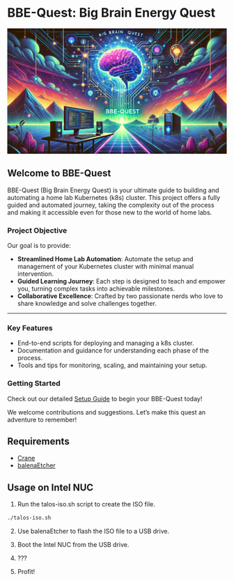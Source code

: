 # BBE-Quest: Big Brain Energy Quest

![BBE-Quest Banner](./assets/banner.webp)

## Welcome to BBE-Quest

BBE-Quest (Big Brain Energy Quest) is your ultimate guide to building and automating a home lab Kubernetes (k8s) cluster. This project offers a fully guided and automated journey, taking the complexity out of the process and making it accessible even for those new to the world of home labs.

### Project Objective

Our goal is to provide:

- **Streamlined Home Lab Automation**: Automate the setup and management of your Kubernetes cluster with minimal manual intervention.
- **Guided Learning Journey**: Each step is designed to teach and empower you, turning complex tasks into achievable milestones.
- **Collaborative Excellence**: Crafted by two passionate nerds who love to share knowledge and solve challenges together.

---

### Key Features

- End-to-end scripts for deploying and managing a k8s cluster.
- Documentation and guidance for understanding each phase of the process.
- Tools and tips for monitoring, scaling, and maintaining your setup.

### Getting Started

Check out our detailed [Setup Guide](./docs/setup.md) to begin your BBE-Quest today!

We welcome contributions and suggestions. Let’s make this quest an adventure to remember!

## Requirements

- [Crane](https://github.com/google/go-containerregistry/blob/main/cmd/crane/README.md)
- [balenaEtcher](https://www.balena.io/etcher/)

## Usage on Intel NUC

1. Run the talos-iso.sh script to create the ISO file.

```bash
./talos-iso.sh
```

2. Use balenaEtcher to flash the ISO file to a USB drive.

3. Boot the Intel NUC from the USB drive.

4. ???

5. Profit!
